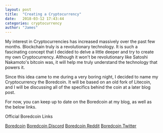 ```yaml
---
layout: post
title:  "Creating a Cryptocurrency"
date:   2018-03-12 17:43:44
categories: cryptocurrency
author: "James"
---
```

My interest in Cryptocurrencies has increased massively over the past few months. Blockchain truly is a revolutionary technology. It is such a fascinating concept that I decided to delve a little deeper and try to create my own Cryptocurrency. Although it won't be revolutionary like Satoshi Nakamoto's bitcoin was, it will help me truly understand the technology that powers it.

Since this idea came to me during a very boring night, I decided to name my Cryptocurrency the Boredcoin. It will be based on an old fork of Litecoin, and
I will be discussing all of the specifics behind the coin at a later blog post. 

For now, you can keep up to date on the Boredcoin at my blog, as well as the below links.

Official Boredcoin Links

[Boredcoin][boredcoin]
[Boredcoin Discord][boredcoin-discord]
[Boredcoin Reddit][boredcoin-reddit]
[Boredcoin Twitter][boredcoin-twitter]

[boredcoin]: http://boredcoin.org
[boredcoin-discord]: https://discord.gg/rhDrVTf
[boredcoin-reddit]: https://reddit.com/r/boredcoin
[boredcoin-twitter]: https://twitter.com/boredcoinorg

